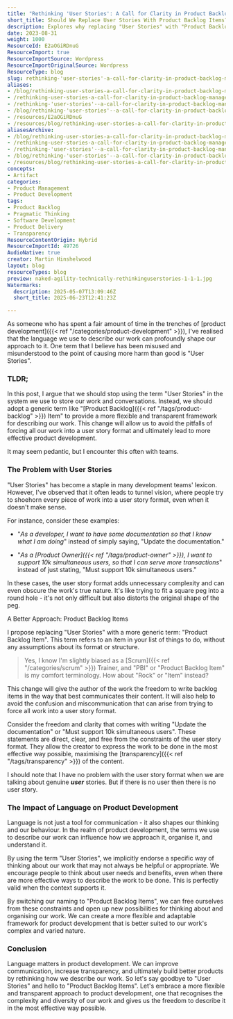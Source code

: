 ```yaml
---
title: "Rethinking 'User Stories': A Call for Clarity in Product Backlog Management"
short_title: Should We Replace User Stories With Product Backlog Items?
description: Explores why replacing "User Stories" with "Product Backlog Items" improves clarity, flexibility, and transparency in product backlog management and team communication.
date: 2023-08-31
weight: 1000
ResourceId: E2aOGiRDnuG
ResourceImport: true
ResourceImportSource: Wordpress
ResourceImportOriginalSource: Wordpress
ResourceType: blog
slug: rethinking-'user-stories'-a-call-for-clarity-in-product-backlog-management
aliases:
- /blog/rethinking-user-stories-a-call-for-clarity-in-product-backlog-management
- /rethinking-user-stories-a-call-for-clarity-in-product-backlog-management
- /rethinking-'user-stories'--a-call-for-clarity-in-product-backlog-management
- /blog/rethinking-'user-stories'--a-call-for-clarity-in-product-backlog-management
- /resources/E2aOGiRDnuG
- /resources/blog/rethinking-user-stories-a-call-for-clarity-in-product-backlog-management
aliasesArchive:
- /blog/rethinking-user-stories-a-call-for-clarity-in-product-backlog-management
- /rethinking-user-stories-a-call-for-clarity-in-product-backlog-management
- /rethinking-'user-stories'--a-call-for-clarity-in-product-backlog-management
- /blog/rethinking-'user-stories'--a-call-for-clarity-in-product-backlog-management
- /resources/blog/rethinking-user-stories-a-call-for-clarity-in-product-backlog-management
concepts:
- Artifact
categories:
- Product Management
- Product Development
tags:
- Product Backlog
- Pragmatic Thinking
- Software Development
- Product Delivery
- Transparency
ResourceContentOrigin: Hybrid
ResourceImportId: 49726
AudioNative: true
creator: Martin Hinshelwood
layout: blog
resourceTypes: blog
preview: naked-agility-technically-rethinkinguserstories-1-1-1.jpg
Watermarks:
  description: 2025-05-07T13:09:46Z
  short_title: 2025-06-23T12:41:23Z

---
```

As someone who has spent a fair amount of time in the trenches of [product development]({{< ref "/categories/product-development" >}}), I've realised that the language we use to describe our work can profoundly shape our approach to it. One term that I believe has been misused and misunderstood to the point of causing more harm than good is "User Stories".

### TLDR;

In this post, I argue that we should stop using the term "User Stories" in the system we use to store our work and conversations. Instead, we should adopt a generic term like "[Product Backlog]({{< ref "/tags/product-backlog" >}}) Item" to provide a more flexible and transparent framework for describing our work. This change will allow us to avoid the pitfalls of forcing all our work into a user story format and ultimately lead to more effective product development.

It may seem pedantic, but I encounter this often with teams.

### The Problem with User Stories

"User Stories" has become a staple in many development teams' lexicon. However, I've observed that it often leads to tunnel vision, where people try to shoehorn every piece of work into a user story format, even when it doesn't make sense.

For instance, consider these examples:

- "_As a developer, I want to have some documentation so that I know what I am doing_" instead of simply saying, "Update the documentation."

- "_As a [Product Owner]({{< ref "/tags/product-owner" >}}), I want to support 10k simultaneous users, so that I can serve more transactions_" instead of just stating, "Must support 10k simultaneous users."

In these cases, the user story format adds unnecessary complexity and can even obscure the work's true nature. It's like trying to fit a square peg into a round hole - it's not only difficult but also distorts the original shape of the peg.

A Better Approach: Product Backlog Items

I propose replacing "User Stories" with a more generic term: "Product Backlog Item". This term refers to an item in your list of things to do, without any assumptions about its format or structure.

> Yes, I know I'm slightly biased as a [Scrum]({{< ref "/categories/scrum" >}}) Trainer, and "PBI" or "Product Backlog Item" is my comfort terminology. How about "Rock" or "Item" instead?

This change will give the author of the work the freedom to write backlog items in the way that best communicates their content. It will also help to avoid the confusion and miscommunication that can arise from trying to force all work into a user story format.

Consider the freedom and clarity that comes with writing "Update the documentation" or "Must support 10k simultaneous users". These statements are direct, clear, and free from the constraints of the user story format. They allow the creator to express the work to be done in the most effective way possible, maximising the [transparency]({{< ref "/tags/transparency" >}}) of the content.

I should note that I have no problem with the user story format when we are talking about genuine **_user_** stories. But if there is no user then there is no user story.

### The Impact of Language on Product Development

Language is not just a tool for communication - it also shapes our thinking and our behaviour. In the realm of product development, the terms we use to describe our work can influence how we approach it, organise it, and understand it.

By using the term "User Stories", we implicitly endorse a specific way of thinking about our work that may not always be helpful or appropriate. We encourage people to think about user needs and benefits, even when there are more effective ways to describe the work to be done. This is perfectly valid when the context supports it.

By switching our naming to "Product Backlog Items", we can free ourselves from these constraints and open up new possibilities for thinking about and organising our work. We can create a more flexible and adaptable framework for product development that is better suited to our work's complex and varied nature.

### Conclusion

Language matters in product development. We can improve communication, increase transparency, and ultimately build better products by rethinking how we describe our work. So let's say goodbye to "User Stories" and hello to "Product Backlog Items". Let's embrace a more flexible and transparent approach to product development, one that recognises the complexity and diversity of our work and gives us the freedom to describe it in the most effective way possible.
